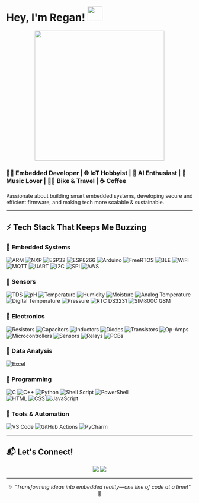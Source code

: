 # Hey, I'm Regan! <img src="https://camo.githubusercontent.com/401d1a42c8f0bd4ed70a31a4f0ad13d06251bb48c698c331c36a034b004de498/68747470733a2f2f6d656469612e67697068792e636f6d2f6d656469612f77314f42704264376b4a7148724a6e4a31332f67697068792e676966" width="40">  



<div align="center">
<img src="https://media.giphy.com/media/qgQUggAC3Pfv687qPC/giphy.gif?cid=790b7611jwdifvcgjcmimp6m32lo2u91h5w3zj4yxr6471ab&ep=v1_gifs_search&rid=giphy.gif&ct=g" width="350">  
</div>

### 👨‍💻 Embedded Developer | 🌐 IoT Hobbyist | 🤖 AI Enthusiast | 🎵 Music Lover | 🚴‍♂️ Bike & Travel | ☕ Coffee  

Passionate about building smart embedded systems, developing secure and efficient firmware, and making tech more scalable & sustainable. 

---

## ⚡ Tech Stack That Keeps Me Buzzing  

### 🔹 Embedded Systems  
![ARM](https://img.shields.io/badge/MCU-ARM-blue?style=flat&logo=arm&logoColor=white)
![NXP](https://img.shields.io/badge/MCU-NXP-yellow?style=flat&logo=nxp&logoColor=white)
![ESP32](https://img.shields.io/badge/ESP32-Black?style=flat&logo=espressif&logoColor=white)
![ESP8266](https://img.shields.io/badge/ESP8266-Black?style=flat&logo=espressif&logoColor=white)
![Arduino](https://img.shields.io/badge/Board-Arduino-blue?style=flat&logo=arduino&logoColor=white)
![FreeRTOS](https://img.shields.io/badge/RTOS-FreeRTOS-blue?style=flat)
![BLE](https://img.shields.io/badge/Wireless-BLE-blue)
![WiFi](https://img.shields.io/badge/Wireless-WiFi-blue)
![MQTT](https://img.shields.io/badge/Protocol-MQTT-purple)
![UART](https://img.shields.io/badge/Protocol-UART-yellow)
![I2C](https://img.shields.io/badge/Protocol-I2C-green)
![SPI](https://img.shields.io/badge/Protocol-SPI-violet)
![AWS](https://img.shields.io/badge/Cloud-AWS-orange?style=flat&logo=amazonaws&logoColor=white)

### 🔹 Sensors  
![TDS](https://img.shields.io/badge/Sensor-TDS-blue)
![pH](https://img.shields.io/badge/Sensor-pH-green)
![Temperature](https://img.shields.io/badge/Sensor-Temperature-red)
![Humidity](https://img.shields.io/badge/Sensor-Humidity-blue)
![Moisture](https://img.shields.io/badge/Sensor-Moisture-brown)
![Analog Temperature](https://img.shields.io/badge/Sensor-Analog%20Temperature-orange)
![Digital Temperature](https://img.shields.io/badge/Sensor-Digital%20Temperature-yellow)
![Pressure](https://img.shields.io/badge/Sensor-Pressure-purple)
![RTC DS3231](https://img.shields.io/badge/Module-RTC%20DS3231-blue)
![SIM800C GSM](https://img.shields.io/badge/Module-SIM800C%20GSM-red)

### 🔹 Electronics  
![Resistors](https://img.shields.io/badge/Component-Resistors-brown)
![Capacitors](https://img.shields.io/badge/Component-Capacitors-blue)
![Inductors](https://img.shields.io/badge/Component-Inductors-green)
![Diodes](https://img.shields.io/badge/Component-Diodes-red)
![Transistors](https://img.shields.io/badge/Component-Transistors-yellow)
![Op-Amps](https://img.shields.io/badge/Component-Op--Amps-purple)
![Microcontrollers](https://img.shields.io/badge/Component-Microcontrollers-orange)
![Sensors](https://img.shields.io/badge/Component-Sensors-blue)
![Relays](https://img.shields.io/badge/Component-Relays-black)
![PCBs](https://img.shields.io/badge/Component-PCBs-green)

### 🔹 Data Analysis  
![Excel](https://img.shields.io/badge/Tool-Excel-green?style=flat&logo=microsoftexcel&logoColor=white)

### 🔹 Programming  
![C](https://img.shields.io/badge/C-00599C?style=flat&logo=c&logoColor=white)
![C++](https://img.shields.io/badge/C++-00599C?style=flat&logo=c%2B%2B&logoColor=white)
![Python](https://img.shields.io/badge/Python-FFD43B?style=flat&logo=python&logoColor=blue)
![Shell Script](https://img.shields.io/badge/Scripting-Bash-green)
![PowerShell](https://img.shields.io/badge/Scripting-PowerShell-blue)<br>
![HTML](https://img.shields.io/badge/Web-HTML-orange?style=flat&logo=html5&logoColor=white)
![CSS](https://img.shields.io/badge/Web-CSS-blue?style=flat&logo=css3&logoColor=white)
![JavaScript](https://img.shields.io/badge/Web-JavaScript-yellow?style=flat&logo=javascript&logoColor=black)

### 🔹 Tools & Automation  
![VS Code](https://img.shields.io/badge/IDE-VS%20Code-blue?style=flat&logo=visualstudiocode)
![GitHub Actions](https://img.shields.io/badge/CI/CD-GitHub%20Actions-blue?style=flat&logo=githubactions)
![PyCharm](https://img.shields.io/badge/IDE-PyCharm-green?style=flat&logo=pycharm)

---

## 📬 Let's Connect! 
<div align="center">
  <a href="https://www.linkedin.com/in/infant-regan-x/"><img src="https://img.shields.io/badge/LinkedIn-Connect-blue?style=for-the-badge&logo=linkedin"></a>
  <a href="mailto:reganxavier.edu@gmail.com"><img src="https://img.shields.io/badge/Email-Contact-red?style=for-the-badge&logo=gmail"></a>
</div>

---

<div align="center">

✨ _"Transforming ideas into embedded reality—one line of code at a time!"_ 🚀  

</div>
